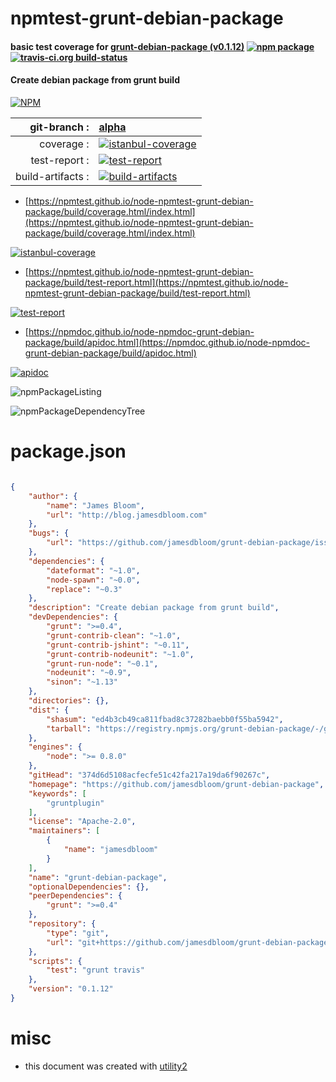 # npmtest-grunt-debian-package

#### basic test coverage for  [grunt-debian-package (v0.1.12)](https://github.com/jamesdbloom/grunt-debian-package)  [![npm package](https://img.shields.io/npm/v/npmtest-grunt-debian-package.svg?style=flat-square)](https://www.npmjs.org/package/npmtest-grunt-debian-package) [![travis-ci.org build-status](https://api.travis-ci.org/npmtest/node-npmtest-grunt-debian-package.svg)](https://travis-ci.org/npmtest/node-npmtest-grunt-debian-package)

#### Create debian package from grunt build

[![NPM](https://nodei.co/npm/grunt-debian-package.png?downloads=true&downloadRank=true&stars=true)](https://www.npmjs.com/package/grunt-debian-package)

| git-branch : | [alpha](https://github.com/npmtest/node-npmtest-grunt-debian-package/tree/alpha)|
|--:|:--|
| coverage : | [![istanbul-coverage](https://npmtest.github.io/node-npmtest-grunt-debian-package/build/coverage.badge.svg)](https://npmtest.github.io/node-npmtest-grunt-debian-package/build/coverage.html/index.html)|
| test-report : | [![test-report](https://npmtest.github.io/node-npmtest-grunt-debian-package/build/test-report.badge.svg)](https://npmtest.github.io/node-npmtest-grunt-debian-package/build/test-report.html)|
| build-artifacts : | [![build-artifacts](https://npmtest.github.io/node-npmtest-grunt-debian-package/glyphicons_144_folder_open.png)](https://github.com/npmtest/node-npmtest-grunt-debian-package/tree/gh-pages/build)|

- [https://npmtest.github.io/node-npmtest-grunt-debian-package/build/coverage.html/index.html](https://npmtest.github.io/node-npmtest-grunt-debian-package/build/coverage.html/index.html)

[![istanbul-coverage](https://npmtest.github.io/node-npmtest-grunt-debian-package/build/screenCapture.buildCi.browser.%252Ftmp%252Fbuild%252Fcoverage.lib.html.png)](https://npmtest.github.io/node-npmtest-grunt-debian-package/build/coverage.html/index.html)

- [https://npmtest.github.io/node-npmtest-grunt-debian-package/build/test-report.html](https://npmtest.github.io/node-npmtest-grunt-debian-package/build/test-report.html)

[![test-report](https://npmtest.github.io/node-npmtest-grunt-debian-package/build/screenCapture.buildCi.browser.%252Ftmp%252Fbuild%252Ftest-report.html.png)](https://npmtest.github.io/node-npmtest-grunt-debian-package/build/test-report.html)

- [https://npmdoc.github.io/node-npmdoc-grunt-debian-package/build/apidoc.html](https://npmdoc.github.io/node-npmdoc-grunt-debian-package/build/apidoc.html)

[![apidoc](https://npmdoc.github.io/node-npmdoc-grunt-debian-package/build/screenCapture.buildCi.browser.%252Ftmp%252Fbuild%252Fapidoc.html.png)](https://npmdoc.github.io/node-npmdoc-grunt-debian-package/build/apidoc.html)

![npmPackageListing](https://npmtest.github.io/node-npmtest-grunt-debian-package/build/screenCapture.npmPackageListing.svg)

![npmPackageDependencyTree](https://npmtest.github.io/node-npmtest-grunt-debian-package/build/screenCapture.npmPackageDependencyTree.svg)



# package.json

```json

{
    "author": {
        "name": "James Bloom",
        "url": "http://blog.jamesdbloom.com"
    },
    "bugs": {
        "url": "https://github.com/jamesdbloom/grunt-debian-package/issues"
    },
    "dependencies": {
        "dateformat": "~1.0",
        "node-spawn": "~0.0",
        "replace": "~0.3"
    },
    "description": "Create debian package from grunt build",
    "devDependencies": {
        "grunt": ">=0.4",
        "grunt-contrib-clean": "~1.0",
        "grunt-contrib-jshint": "~0.11",
        "grunt-contrib-nodeunit": "~1.0",
        "grunt-run-node": "~0.1",
        "nodeunit": "~0.9",
        "sinon": "~1.13"
    },
    "directories": {},
    "dist": {
        "shasum": "ed4b3cb49ca811fbad8c37282baebb0f55ba5942",
        "tarball": "https://registry.npmjs.org/grunt-debian-package/-/grunt-debian-package-0.1.12.tgz"
    },
    "engines": {
        "node": ">= 0.8.0"
    },
    "gitHead": "374d6d5108acfecfe51c42fa217a19da6f90267c",
    "homepage": "https://github.com/jamesdbloom/grunt-debian-package",
    "keywords": [
        "gruntplugin"
    ],
    "license": "Apache-2.0",
    "maintainers": [
        {
            "name": "jamesdbloom"
        }
    ],
    "name": "grunt-debian-package",
    "optionalDependencies": {},
    "peerDependencies": {
        "grunt": ">=0.4"
    },
    "repository": {
        "type": "git",
        "url": "git+https://github.com/jamesdbloom/grunt-debian-package.git"
    },
    "scripts": {
        "test": "grunt travis"
    },
    "version": "0.1.12"
}
```



# misc
- this document was created with [utility2](https://github.com/kaizhu256/node-utility2)
